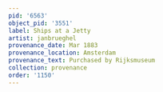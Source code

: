 ```yaml
---
pid: '6563'
object_pid: '3551'
label: Ships at a Jetty
artist: janbrueghel
provenance_date: Mar 1883
provenance_location: Amsterdam
provenance_text: Purchased by Rijksmuseum
collection: provenance
order: '1150'
---
```

